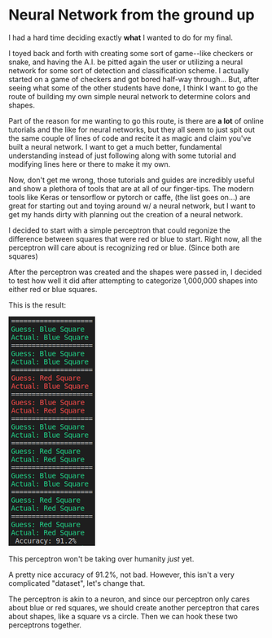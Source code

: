 # Neural Network from the ground up
I had a hard time deciding exactly **what** I wanted to do for my final.

I toyed back and forth with creating some sort of game--like checkers or snake, and having the A.I. be pitted again the user or utilizing a neural network for some sort of detection and classification scheme. I actually started on a game of checkers and got bored half-way through... But, after seeing what some of the other students have done, I think I want to go the route of building my own simple neural network to determine colors and shapes.

Part of the reason for me wanting to go this route, is there are **a lot** of online tutorials and the like for neural networks, but they all seem to just spit out the same couple of lines of code and recite it as magic and claim you've built a neural network. I want to get a much better, fundamental understanding instead of just following along with some tutorial and modifying lines here or there to make it my own. 

Now, don't get me wrong, those tutorials and guides are incredibly useful and show a plethora of tools that are at all of our finger-tips. The modern tools like Keras or tensorflow or pytorch or caffe, (the list goes on...) are great for starting out and toying around w/ a neural network, but I want to get my hands dirty with planning out the creation of a neural network. 

I decided to start with a simple perceptron that could regonize the difference between squares that were red or blue to start. Right now, all the perceptron will care about is recognizing red or blue. (Since both are squares) 

After the perceptron was created and the shapes were passed in, I decided to test how well it did after attempting to categorize 1,000,000 shapes into either red or blue squares. 

This is the result:

![v1.0 1,000,000](perceptron_v1.0_1000000.png)

 This perceptron won't be taking over humanity _just_ yet.

A pretty nice accuracy of 91.2%, not bad. However, this isn't a very complicated "dataset", let's change that. 

The perceptron is akin to a neuron, and since our perceptron only cares about blue or red squares, we should create another perceptron that cares about shapes, like a square vs a circle. Then we can hook these two perceptrons together.